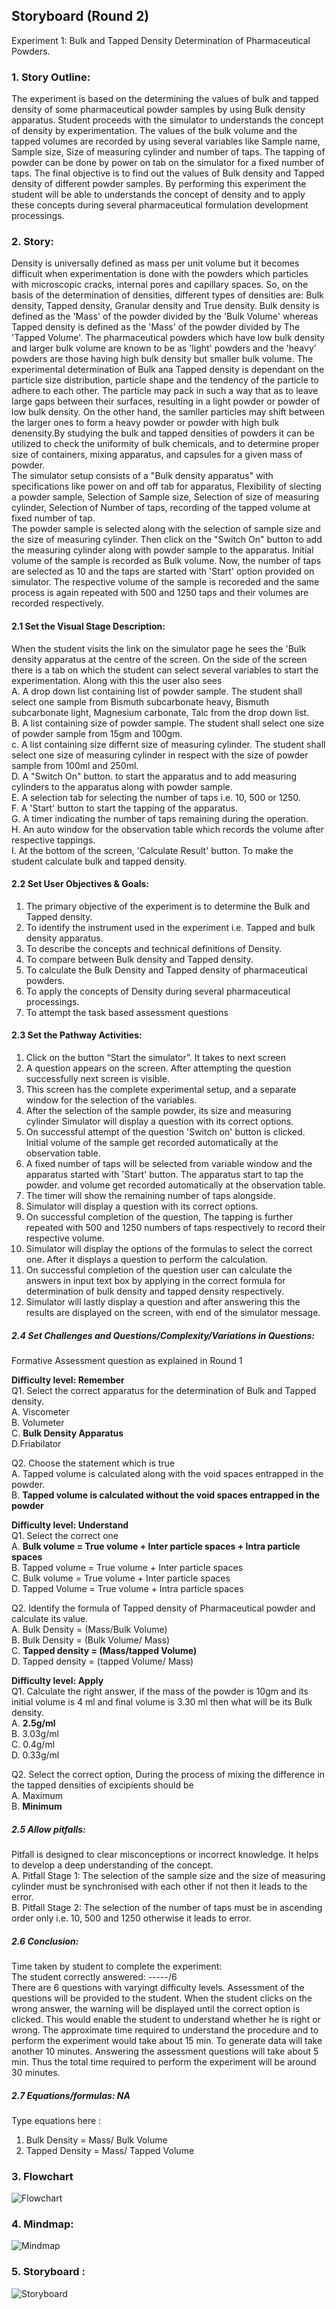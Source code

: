 ## Storyboard (Round 2)



Experiment 1: Bulk and Tapped Density Determination of Pharmaceutical Powders.

### 1. Story Outline:

The experiment is based on the determining the values of bulk and tapped density of some pharmaceutical powder samples by using Bulk density apparatus. Student proceeds with the simulator to understands the concept of density by experimentation. The values of the bulk volume and the tapped volumes are recorded by using several variables like Sample name, Sample size, Size of measuring cylinder and number of taps. The tapping of powder can be done by power on tab on the simulator for a fixed number of taps. The final objective is to find out the values of Bulk density and Tapped density of different powder samples. By performing this experiment the student will be able to understands the concept of density and to apply these concepts during several pharmaceutical formulation development processings.


### 2. Story:
Density is universally defined as mass per unit volume but it becomes difficult when experimentation is done with the powders which particles with microscopic cracks, internal pores and capillary spaces. So, on the basis of the determination of densities, different types of densities are: Bulk density, Tapped density, Granular density and True density. Bulk density is defined as the 'Mass' of the powder divided by the 'Bulk Volume' whereas Tapped density is defined as the 'Mass' of the powder divided by The 'Tapped Volume'. The  pharmaceutical powders which have low bulk density and larger bulk volume are known to be as 'light' powders and the 'heavy' powders are those having high bulk density but smaller bulk volume. The experimental determination of  Bulk ana Tapped density is dependant on the particle size distribution, particle shape and the tendency of the particle to adhere to each other. The particle may pack in such a way that as to leave large gaps between their surfaces, resulting in a light powder or powder of low bulk density. On the other hand, the samller particles may shift between the larger ones to form a heavy powder or powder with high bulk denensity.By studying the bulk and tapped densities of powders it can be utilized to check the uniformity of bulk chemicals, and to determine proper size of containers, mixing apparatus, and capsules for a given mass of powder. <Br> The simulator setup consists of a "Bulk density apparatus" with specifications like power on and off tab for apparatus, Flexibility of slecting a powder sample, Selection of Sample size, Selection of size of measuring cylinder, Selection of Number of taps, recording of the tapped volume at fixed number of tap.
<Br> The powder sample is selected along with the selection of sample size and the size of measuring cylinder. Then click on the "Switch On" button to add the measuring cylinder along with powder sample to the apparatus. Initial volume of the sample is recorded as Bulk volume. Now, the number of taps are selected as 10 and the taps are started with 'Start' option provided on simulator. The respective volume of the sample is recoreded and the same process is again repeated with 500 and 1250 taps and their volumes are recorded respectively. 

#### 2.1 Set the Visual Stage Description:
When the student visits the link on the simulator page he sees the 'Bulk density apparatus at the centre of the screen. On the side of the screen there is a tab on which the student can select several variables to start the experimentation. Along with this the user also sees
<Br> A. A drop down list containing list of powder sample. The student shall select one sample from Bismuth subcarbonate heavy, Bismuth subcarbonate light, Magnesium carbonate, Talc from the drop down list.
<Br> B. A list containing size of powder sample. The student shall select one size of powder sample from 15gm and 100gm.
<Br> c. A list containing size differnt size of measuring cylinder. The student shall select one size of measuring cylinder in respect with the size of powder sample from 100ml and 250ml.
<Br> D. A "Switch On" button. to start the apparatus and to add measuring cylinders to the apparatus along with powder sample. 
<Br> E. A selection tab for selecting the number of taps i.e. 10, 500 or 1250.
<Br> F. A 'Start' button to start the tapping of the apparatus.
<Br> G. A timer indicating the number of taps remaining during the operation.
<Br> H. An auto window for the observation table which records the volume after respective tappings.
<Br> I. At the bottom of the screen, 'Calculate Result' button. To make the student calculate bulk and tapped density.

#### 2.2 Set User Objectives & Goals:
1. The primary objective of the experiment is to determine the Bulk and Tapped density.
2. To identify the instrument used in the experiment i.e. Tapped and bulk density apparatus.
3. To describe the concepts and technical definitions of Density. 
4. To compare between Bulk density and Tapped density. 
5. To calculate  the Bulk Density and Tapped density of pharmaceutical powders. 
6. To apply  the concepts of Density during several pharmaceutical processings. 
7. To attempt the task based assessment questions

#### 2.3 Set the Pathway Activities:

1. Click on the button “Start the simulator”. It takes to next screen
2. A question appears on the screen. After attempting the question successfully next screen is visible.
3. This screen has the complete experimental setup, and a separate window for the selection of the variables.
4. After the selection of the sample powder, its size and measuring cylinder Simulator will display a question with its correct options.
5. On successful attempt of the question 'Switch on' button is clicked. Initial volume of the sample get recorded automatically at the observation table.
6. A fixed number of taps will be selected from variable window and the apparatus started with 'Start' button. The apparatus start to tap the powder. and volume get recorded automatically at the observation table.
7. The timer will show the remaining number of taps alongside.
8. Simulator will display a question with its correct options. 
9. On successful completion of the question, The tapping is further repeated with 500 and 1250 numbers of taps respectively to record their respective volume.
10. Simulator will display the options of the formulas to select the correct one. After it displays a question to perform the calculation.
11. On successful completion of the question user can calculate the answers in input text box by applying in the correct formula for determination of bulk density and tapped density respectively.
12. Simulator will lastly display a question and after answering this the results are displayed on the screen, with end of the simulator message. 


##### 2.4 Set Challenges and Questions/Complexity/Variations in Questions:

Formative Assessment question as explained in Round 1<br>

**Difficulty level: Remember**<br>
Q1. Select the correct apparatus for the determination of Bulk and Tapped density.  <br> A. Viscometer <br> B. Volumeter <br> C. **Bulk Density Apparatus** <br> D.Friabilator <br> 

Q2. Choose the statement which is true <br> A. Tapped volume is calculated along with the void spaces entrapped in the powder. <br> B. **Tapped volume  is calculated without the void spaces entrapped in the powder** <br> 

**Difficulty level: Understand** <br>
Q1. Select the correct one <br> A. **Bulk volume = True volume + Inter particle spaces + Intra particle spaces** <br> B. Tapped volume = True volume + Inter particle spaces <br> C. Bulk volume = True volume + Inter particle spaces  <br> D. Tapped Volume = True volume + Intra particle spaces <br> 

Q2. Identify the formula of Tapped density of Pharmaceutical powder and calculate its value. <br> A.	Bulk Density = (Mass/Bulk Volume) <br> B.	 Bulk Density = (Bulk Volume/ Mass) <br> C.	**Tapped density = (Mass/tapped Volume)** <br> D.	Tapped density = (tapped Volume/ Mass) <br> 

**Difficulty level: Apply** <br>
Q1. Calculate the right answer, if the mass of the powder is 10gm and its initial volume is 4 ml and final volume is 3.30 ml then what will be its Bulk density. <br> A. **2.5g/ml** <br> B. 3.03g/ml <br> C. 0.4g/ml <br> D. 0.33g/ml <br> 

Q2. Select the correct option, During the process of mixing the difference in the tapped densities of excipients should be <br> A. Maximum <br> B. **Minimum** <br>  

##### 2.5 Allow pitfalls: <Br>
Pitfall is designed to clear misconceptions or incorrect knowledge. It helps to develop a deep understanding of the concept. <Br>
A. Pitfall Stage 1: The selection of the sample size and the size of measuring cylinder must be synchronised with each other if not then it leads to the error.<Br>
B. Pitfall Stage 2: The selection of the number of taps must be in ascending order only i.e. 10, 500 and 1250 otherwise it leads to error.
 

##### 2.6 Conclusion:
Time taken by student to complete the experiment: <Br>
The student correctly answered: -----/6 <Br>
There are 6 questions with varyingt difficulty levels. Assessment of the  questions will be provided  to the student. When the student clicks on the wrong answer, the warning  will be displayed until the correct option is clicked. This would enable the student to understand whether he is right or wrong. The approximate time required to understand the procedure and to perform the experiment would take about 15 min. To generate data will take another 10 minutes. Answering the assessment questions will take about 5 min. Thus the total time required to perform the experiment will be around 30 minutes.

##### 2.7 Equations/formulas: NA
Type equations here : <Br>
1. Bulk Density = Mass/ Bulk Volume <Br>
2. Tapped Density = Mass/ Tapped Volume <Br>
 

### 3. Flowchart 

![Flowchart](flowchart/flowchart1.png?raw=true "Flowchart")
<br>

### 4. Mindmap:
![Mindmap](mindmap/mindmapv1.png?raw=true "Mindmap")
<br>

### 5. Storyboard :
![Storyboard](storyboard/Storyboard.png?raw=true "Storyboard")
<br>



